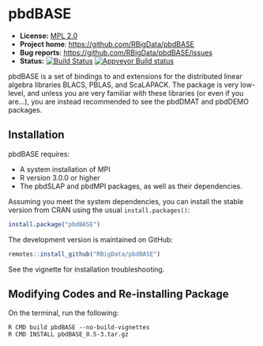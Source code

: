# pbdBASE 

* **License:** [MPL 2.0](https://www.mozilla.org/MPL/2.0/)
* **Project home**: https://github.com/RBigData/pbdBASE
* **Bug reports**: https://github.com/RBigData/pbdBASE/issues
* **Status:** [![Build Status](https://travis-ci.org/snoweye/pbdBASE.png)](https://travis-ci.org/snoweye/pbdBASE) [![Appveyor Build status](https://ci.appveyor.com/api/projects/status/32r7s2skrgm9ubva?svg=true)](https://ci.appveyor.com/project/snoweye/pbdBASE)


pbdBASE is a set of bindings to and extensions for the distributed linear algebra libraries BLACS, PBLAS, and ScaLAPACK.  The package is very low-level, and unless you are very familiar with these libraries (or even if you are...), you are instead recommended to see the pbdDMAT and pbdDEMO packages.



## Installation

pbdBASE requires:

* A system installation of MPI
* R version 3.0.0 or higher
* The pbdSLAP and pbdMPI packages, as well as their dependencies.

Assuming you meet the system dependencies, you can install the stable version from CRAN using the usual `install.packages()`:

```r
install.package("pbdBASE")
```

The development version is maintained on GitHub:

```r
remotes::install_github("RBigData/pbdBASE")
```

See the vignette for installation troubleshooting.

## Modifying Codes and Re-installing Package

On the terminal, run the following:

  ```
  R CMD build pbdBASE --no-build-vignettes
  R CMD INSTALL pbdBASE_0.5-3.tar.gz
  ```
